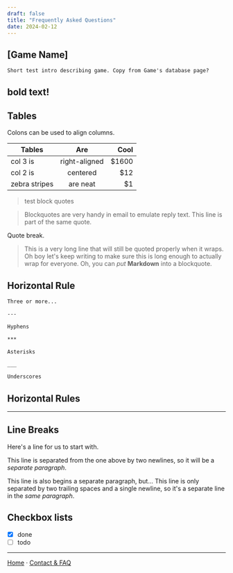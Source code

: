 ```yaml
---
draft: false
title: "Frequently Asked Questions"
date: 2024-02-12
---
```


## [Game Name]

```markdown
Short test intro describing game. Copy from Game's database page?
```

## **bold text!**


## Tables

Colons can be used to align columns.

| Tables        | Are           | Cool  |
| ------------- |:-------------:| -----:|
| col 3 is      | right-aligned | $1600 |
| col 2 is      | centered      | $12   |
| zebra stripes | are neat      | $1    |

> test block quotes

> Blockquotes are very handy in email to emulate reply text.
> This line is part of the same quote.

Quote break.

> This is a very long line that will still be quoted properly when it wraps. Oh boy let's keep writing to make sure this is long enough to actually wrap for everyone. Oh, you can *put* **Markdown** into a blockquote.

## Horizontal Rule

```markdown
Three or more...

---

Hyphens

***

Asterisks

___

Underscores
```

## Horizontal Rules

---

## Line Breaks

Here's a line for us to start with.

This line is separated from the one above by two newlines, so it will be a *separate paragraph*.

This line is also begins a separate paragraph, but...
This line is only separated by two trailing spaces and a single newline, so it's a separate line in the *same paragraph*.

## Checkbox lists

- [x] done
- [ ] todo

---

[Home](/./) · 
[Contact & FAQ](/./frequently_asked_questions)

